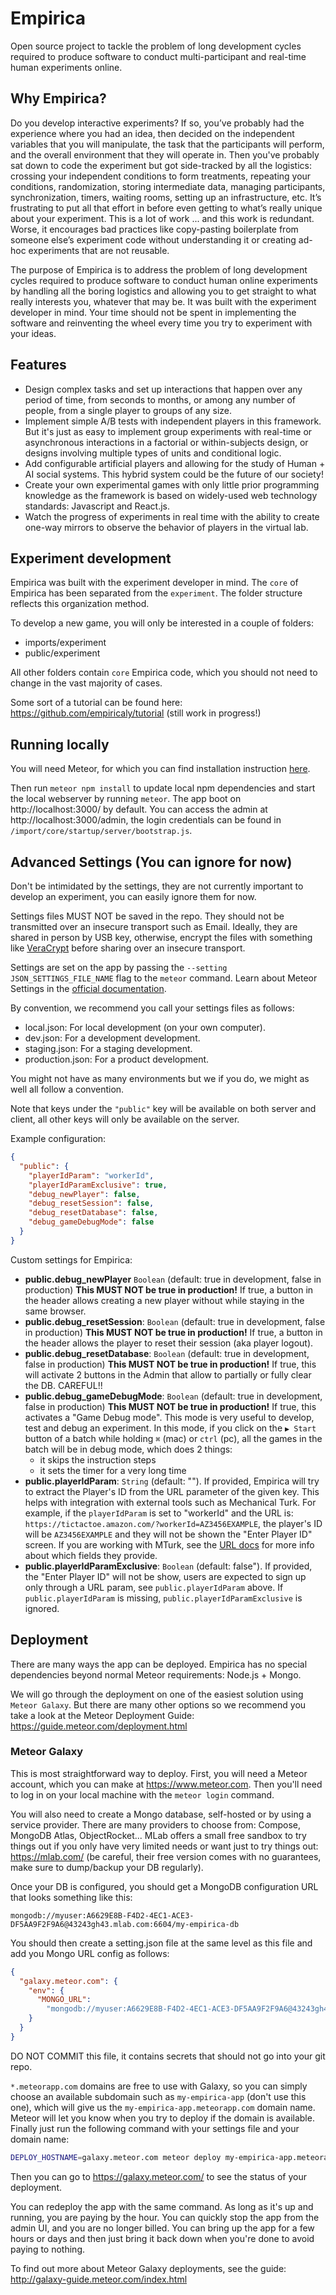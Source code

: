 # Empirica

Open source project to tackle the problem of long development cycles required to
produce software to conduct multi-participant and real-time human experiments
online.

## Why Empirica?
Do you develop interactive experiments? If so, you’ve probably had the experience where you had an idea, then decided on the independent variables that you will manipulate, the task that the participants will perform, and the overall environment that they will operate in. Then you've probably sat down to code the experiment but got side-tracked by all the logistics: crossing your independent conditions to form treatments, repeating your conditions, randomization, storing intermediate data, managing participants, synchronization, timers, waiting rooms, setting up an infrastructure, etc. It’s frustrating to put all that effort in before even getting to what’s really unique about your experiment. This is a lot of work ... and this work is redundant. Worse, it encourages bad practices like copy-pasting boilerplate from someone else’s experiment code without understanding it or creating ad-hoc experiments that are not reusable.

The purpose of Empirica is to address the problem of long development cycles required to produce software to conduct human online experiments by handling all the boring logistics and allowing you to get straight to what really interests you, whatever that may be. It was built with the experiment developer in mind. Your time should not be spent in implementing the software and reinventing the wheel every time you try to experiment with your ideas.

## Features
- Design complex tasks and set up interactions that happen over any period of time, from seconds to months, or among any number of people, from a single player to groups of any size.
- Implement simple A/B tests with independent players in this framework. But it's just as easy to implement group experiments with real-time or asynchronous interactions in a factorial or within-subjects design, or designs involving multiple types of units and conditional logic.
- Add configurable artificial players and allowing for the study of Human + AI social systems. This hybrid system could be the future of our society!
- Create your own experimental games with only little prior programming knowledge as the framework is based on widely-used web technology standards: Javascript and React.js.
- Watch the progress of experiments in real time with the ability to create one-way mirrors to observe the behavior of players in the virtual lab.


## Experiment development

Empirica was built with the experiment developer in mind. The `core` of
Empirica has been separated from the `experiment`. The folder structure reflects
this organization method.

To develop a new game, you will only be interested in a couple of folders:

* imports/experiment
* public/experiment

All other folders contain `core` Empirica code, which you should not need to
change in the vast majority of cases.

Some sort of a tutorial can be found here: https://github.com/empiricaly/tutorial (still work in progress!)

## Running locally

You will need Meteor, for which you can find installation instruction
[here](https://meteor.com/install).

Then run `meteor npm install` to update local npm dependencies and start the
local webserver by running `meteor`. The app boot on http://localhost:3000/
by default. You can access the admin at http://localhost:3000/admin, the login
credentials can be found in `/import/core/startup/server/bootstrap.js`.

## Advanced Settings (You can ignore for now)

Don't be intimidated by the settings, they are not currently important to
develop an experiment, you can easily ignore them for now.

Settings files MUST NOT be saved in the repo. They should not be transmitted
over an insecure transport such as Email. Ideally, they are shared in person by
USB key, otherwise, encrypt the files with something like
[VeraCrypt](https://www.veracrypt.fr) before sharing over an insecure transport.  

Settings are set on the app by passing the `--setting JSON_SETTINGS_FILE_NAME`
flag to the `meteor` command. Learn about Meteor Settings in the
[official documentation](https://docs.meteor.com/api/core.html#Meteor-settings).

By convention, we recommend you call your settings files as follows:

* local.json: For local development (on your own computer).
* dev.json: For a development development.
* staging.json: For a staging development.
* production.json: For a product development.

You might not have as many environments but we if you do, we might as well all
follow a convention.

Note that keys under the `"public"` key will be available on both server and
client, all other keys will only be available on the server.

Example configuration:

```json
{
  "public": {
    "playerIdParam": "workerId",
    "playerIdParamExclusive": true,
    "debug_newPlayer": false,
    "debug_resetSession": false,
    "debug_resetDatabase": false,
    "debug_gameDebugMode": false
  }
}
```

Custom settings for Empirica:

* **public.debug_newPlayer** `Boolean` (default: true in development, false in
  production) **This MUST NOT be true in production!** If true, a button in the header allows creating a new player without while staying in the same browser.
* **public.debug_resetSession**: `Boolean` (default: true in development, false in
  production) **This MUST NOT be true in production!** If true, a button in the header allows the player to reset their session (aka player logout).
* **public.debug_resetDatabase**: `Boolean` (default: true in development, false in
  production) **This MUST NOT be true in production!** If true, this will activate
  2 buttons in the Admin that allow to partially or fully clear the DB. CAREFUL!!
* **public.debug_gameDebugMode**: `Boolean` (default: true in development, false in
  production) **This MUST NOT be true in production!** If true, this activates a
  "Game Debug mode". This mode is very useful to develop, test and debug an experiment. In this mode, if you click on the `▶️ Start` button of a batch
  while holding `⌘` (mac) or `ctrl` (pc), all the games in the batch will
  be in debug mode, which does 2 things:
  * it skips the instruction steps
  * it sets the timer for a very long time
* **public.playerIdParam**: `String` (default: ""). If provided, Empirica will
  try to extract the Player's ID from the URL parameter of the given key. This
  helps with integration with external tools such as Mechanical Turk. For
  example, if the `playerIdParam` is set to "workerId" and the URL is:
  `https://tictactoe.amazon.com/?workerId=AZ3456EXAMPLE`, the player's ID will
  be `AZ3456EXAMPLE` and they will not be shown the "Enter Player ID" screen.
  If you are working with MTurk, see the [URL docs](https://docs.aws.amazon.com/AWSMechTurk/latest/AWSMturkAPI/ApiReference_ExternalQuestionArticle.html#ApiReference_ExternalQuestionArticle-the-external-form) for more
  info about which fields they provide.
* **public.playerIdParamExclusive**: `Boolean` (default: false"). If provided,
  the "Enter Player ID" will not be show, users are expected to sign up only
  through a URL param, see `public.playerIdParam` above. If
  `public.playerIdParam` is missing, `public.playerIdParamExclusive` is ignored.

## Deployment

There are many ways the app can be deployed. Empirica has no special
dependencies beyond normal Meteor requirements: Node.js + Mongo.

We will go through the deployment on one of the easiest solution using
`Meteor Galaxy`. But there are many other options so we recommend you take a
look at the Meteor Deployment Guide: https://guide.meteor.com/deployment.html

### Meteor Galaxy

This is most straightforward way to deploy. First, you will need a Meteor account, which
you can make at https://www.meteor.com. Then you'll need to log in on your
local machine with the `meteor login` command.

You will also need to create a Mongo database, self-hosted or by using a service
provider. There are many providers to choose from: Compose, MongoDB Atlas,
ObjectRocket... MLab offers a small free sandbox to try things out if you only
have very limited needs or want just to try things out: https://mlab.com/
(be careful, their free version comes with no guarantees, make sure to
dump/backup your DB regularly).

Once your DB is configured, you should get a MongoDB configuration URL that
looks something like this:

```
mongodb://myuser:A6629E8B-F4D2-4EC1-ACE3-DF5AA9F2F9A6@43243gh43.mlab.com:6604/my-empirica-db
```

You should then create a setting.json file at the same level as this file and
add you Mongo URL config as follows:

```json
{
  "galaxy.meteor.com": {
    "env": {
      "MONGO_URL":
        "mongodb://myuser:A6629E8B-F4D2-4EC1-ACE3-DF5AA9F2F9A6@43243gh43.mlab.com:6604/my-empirica-db"
    }
  }
}
```

DO NOT COMMIT this file, it contains secrets that should not go into your git
repo.

`*.meteorapp.com` domains are free to use with Galaxy, so you can simply choose
an available subdomain such as `my-empirica-app` (don't use this one), which will
give us the `my-empirica-app.meteorapp.com` domain name. Meteor will let you know
when you try to deploy if the domain is available. Finally just run the
following command with your settings file and your domain name:

```sh
DEPLOY_HOSTNAME=galaxy.meteor.com meteor deploy my-empirica-app.meteorapp.com --settings settings.json
```

Then you can go to https://galaxy.meteor.com/ to see the status of your
deployment.

You can redeploy the app with the same command. As long as it's up and running, you are paying by the hour. You can quickly stop the app from the admin UI, and
you are no longer billed. You can bring up the app for a few hours or days and
then just bring it back down when you're done to avoid paying to nothing.

To find out more about Meteor Galaxy deployments, see the guide:
http://galaxy-guide.meteor.com/index.html
